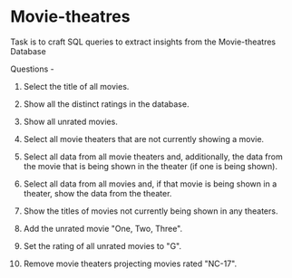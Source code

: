 # Movie-theatres

Task is to craft SQL queries to extract insights from the Movie-theatres Database

Questions -

1. Select the title of all movies.

2. Show all the distinct ratings in the database.

3. Show all unrated movies.

4. Select all movie theaters that are not currently showing a movie.

5. Select all data from all movie theaters and, additionally, the data from the movie that is being shown in the theater (if one is being shown).

6. Select all data from all movies and, if that movie is being shown in a theater, show the data from the theater.

7. Show the titles of movies not currently being shown in any theaters.

8. Add the unrated movie "One, Two, Three".

9. Set the rating of all unrated movies to "G".

10. Remove movie theaters projecting movies rated "NC-17".


